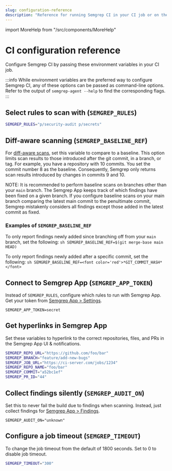 ```yaml
---
slug: configuration-reference
description: "Reference for running Semgrep CI in your CI job or on the command line using semgrep-agent. Learn how to select rules to scan with, enable diff-aware scanning, connect to Semgrep App, and more."
---
```


import MoreHelp from "/src/components/MoreHelp"

# CI configuration reference

Configure Semgrep CI by passing these environment variables in your CI job.

:::info
While environment variables are the preferred way to configure Semgrep CI, any of these options can be passed as command-line options. Refer to the output of `semgrep-agent --help` to find the corresponding flags.
:::


## Select rules to scan with (`SEMGREP_RULES`)

```sh
SEMGREP_RULES="p/security-audit p/secrets"
```

## Diff-aware scanning (`SEMGREP_BASELINE_REF`)

For [diff-aware scans](overview.md#features), set this variable to compare to a baseline. This option limits scan results to those introduced after the git commit, in a branch, or tag. For example, you have a repository with 10 commits. You set the commit number 8 as the baseline. Consequently, Semgrep only returns scan results introduced by changes in commits 9 and 10.

NOTE: It is recommended to perform baseline scans on branches other than your `main` branch. The Semgrep App keeps track of which findings have been fixed on a given branch. If you configure baseline scans on your main branch comparing the latest main commit to the penultimate commit, Semgrep mistakenly considers all findings except those added in the latest commit as fixed.
 
### Examples of `SEMGREP_BASELINE_REF`

To only report findings newly added
since branching off from your `main` branch, set the following:
    ```sh
    SEMGREP_BASELINE_REF=$(git merge-base main HEAD)
    ```

To only report findings newly added
after a specific commit, set the following:
    ```sh
    SEMGREP_BASELINE_REF=<font color='red'>*GIT_COMMIT_HASH*</font>
    ```

## Connect to Semgrep App (`SEMGREP_APP_TOKEN`)

Instead of `SEMGREP_RULES`, configure which rules to run with Semgrep App.
Get your token from [Semgrep App > Settings](https://semgrep.dev/manage/settings).

```
SEMGREP_APP_TOKEN=secret
```

## Get hyperlinks in Semgrep App

Set these variables to hyperlink to the correct repositories, files, and PRs
in the Semgrep App UI & notifications.

```sh
SEMGREP_REPO_URL="https://github.com/foo/bar"
SEMGREP_BRANCH="feature/add-new-bugs"
SEMGREP_JOB_URL="https://ci-server.com/jobs/1234"
SEMGREP_REPO_NAME="foo/bar"
SEMGREP_COMMIT="a52bc1ef"
SEMGREP_PR_ID="44"
```

## Collect findings silently (`SEMGREP_AUDIT_ON`)

Set this to never fail the build due to findings when scanning.
Instead, just collect findings for [Semgrep App > Findings](https://semgrep.dev/manage/findings).

```
SEMGREP_AUDIT_ON="unknown"
```

## Configure a job timeout (`SEMGREP_TIMEOUT`)

To change the job timeout from the default of 1800 seconds. Set to 0 to disable job timeout.

```sh
SEMGREP_TIMEOUT="300"
```

<MoreHelp />
